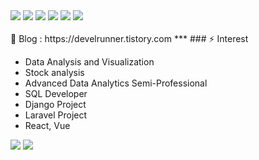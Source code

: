 <div align="left">
	<img src="https://img.shields.io/badge/Laravel-000000?style=flat&logo=#FF2D20&logoColor=000000"/>
	<img src="https://img.shields.io/badge/PHP-000000?style=flat&logo=#FF2D20&logoColor=000000"/>
	<img src="https://img.shields.io/badge/Python-000000?style=flat&logo=#FF2D20&logoColor=000000"/>
	<img src="https://img.shields.io/badge/Java-007396?style=flat&logo=Java&logoColor=white" />
	<img src="https://img.shields.io/badge/HTML5-E34F26?style=flat&logo=HTML5&logoColor=white" />
	<img src="https://img.shields.io/badge/CSS3-1572B6?style=flat&logo=CSS3&logoColor=white" />
</div>
<br>
🌱 Blog : https://develrunner.tistory.com
***
### ⚡ Interest

+ Data Analysis and Visualization 
+ Stock analysis
+ Advanced Data Analytics Semi-Professional
+ SQL Developer
+ Django Project
+ Laravel Project
+ React, Vue

<div align="left">
	<img src="https://github-readme-stats.vercel.app/api/top-langs/?username=joy3968&layout=compact">
	<img src="https://github-readme-stats.vercel.app/api?username=joy3968&show_icons=true">
</div>

<!--
**joy3968/joy3968** is a ✨ _special_ ✨ repository because its `README.md` (this file) appears on your GitHub profile.


Here are some ideas to get you started:


- 🔭 I’m currently working on ...
- 🌱 I’m currently learning ...
- 👯 I’m looking to collaborate on ...
- 🤔 I’m looking for help with ...
- 💬 Ask me about ...
- 📫 How to reach me: ...
- 😄 Pronouns: ...
- ⚡ Fun fact: ...
-->
